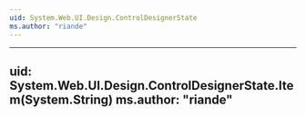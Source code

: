 ```yaml
---
uid: System.Web.UI.Design.ControlDesignerState
ms.author: "riande"
---
```


---
uid: System.Web.UI.Design.ControlDesignerState.Item(System.String)
ms.author: "riande"
---
